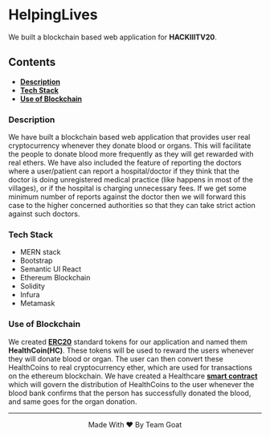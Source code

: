 # HelpingLives
We built a blockchain based web application for __HACKIIITV20__.

## Contents
- __[Description](#description)__
- __[Tech Stack](#tech-stack)__
- __[Use of Blockchain](#use-of-blockchain)__

### Description

We have built a blockchain based web application that provides user real cryptocurrency whenever they donate blood or organs. This will facilitate the people to donate blood more frequently as they will get rewarded with real ethers. We have also included the feature of reporting the doctors where a user/patient can report a hospital/doctor if they think that the doctor is doing unregistered medical practice (like happens in most of the villages), or if the hospital is charging unnecessary fees. If we get some minimum number of reports against the doctor then we will forward this case to the higher concerned authorities so that they can take strict action against such doctors.

### Tech Stack

- MERN stack
- Bootstrap
- Semantic UI React
- Ethereum Blockchain
- Solidity
- Infura  
- Metamask

### Use of Blockchain

We created __[ERC20](https://ethereum.org/en/developers/docs/standards/tokens/erc-20/)__ standard tokens for our application and named them __HealthCoin(HC)__. These tokens will be used to reward the users whenever they will donate blood or organ. The user can then convert these HealthCoins to real cryptocurrency ether, which are used for transactions on the ethereum blockchain. We have created a Healthcare __[smart contract](https://ethereum.org/en/developers/docs/smart-contracts/)__ which will govern the distribution of HealthCoins to the user whenever the blood bank confirms that the person has successfully donated the blood, and same goes for the organ donation. 

 ***

<p align='center'>Made With ❤️ By Team Goat</p>
